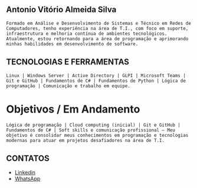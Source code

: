 ## Antonio Vitório Almeida Silva
    Formado em Análise e Desenvolvimento de Sistemas e Técnico em Redes de Computadores, tenho experiência na área de T.I., com foco em suporte, infraestrutura e melhoria contínua de ambientes tecnológicos. Atualmente, estou retornando para a área de programação e aprimorando minhas habilidades em desenvolvimento de software.

## TECNOLOGIAS E FERRAMENTAS
    Linux | Windows Server | Active Directory | GLPI | Microsoft Teams | Git e GitHub | Fundamentos de C# | Fundamentos de Python | Lógica de programação | Comunicação e trabalho em equipe.

# Objetivos / Em Andamento
    Lógica de programação | Cloud computing (inicial) | Git e GitHub | Fundamentos de C# | Soft skills e comunicação profissional — Meu objetivo é consolidar meus conhecimentos em programação e tecnologias modernas para atuar em projetos desafiadores na área de T.I.

 ## CONTATOS
+  [Linkedin](https://www.linkedin.com/in/antonio-vitorio/)  
+   [WhatsApp](https://wa.me/<71984709085>)